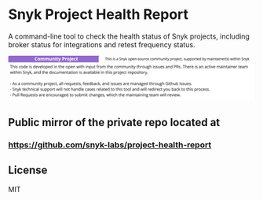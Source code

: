 # Snyk Project Health Report
A command-line tool to check the health status of Snyk projects, including broker status for integrations and retest frequency status.

![snyk-oss-category](https://github.com/snyk-labs/oss-images/blob/main/oss-community.jpg)

## Public mirror of the private repo located at ##
### https://github.com/snyk-labs/project-health-report ###

## License

MIT
